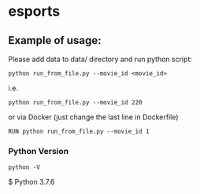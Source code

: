 # esports

## Example of usage:

Please add data to data/ directory and run python script:

`python run_from_file.py --movie_id <movie_id>`

i.e.

`python run_from_file.py --movie_id 220`

or via Docker (just change the last line in Dockerfile)

`RUN python run_from_file.py --movie_id 1 `

### Python Version

`python -V`

$ Python 3.7.6
